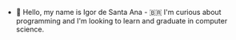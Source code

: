 - 👋 Hello, my name is Igor de Santa Ana - 🇧🇷
I'm curious about programming and I'm looking to learn and graduate in computer science.
